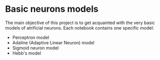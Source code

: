 # Basic neurons models

The main objective of this project is to get acquainted with the very basic models of atrificial neurons. Each notebook contains one specific model:
* Perceptron model
* Adaline (Adaptive Linear Neuron) model
* Sigmoid neuron model
* Hebb's model

<work in progress tho>